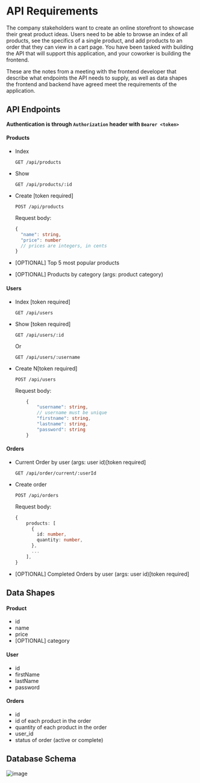 # API Requirements

The company stakeholders want to create an online storefront to showcase their great product ideas. Users need to be able to browse an index of all products, see the specifics of a single product, and add products to an order that they can view in a cart page. You have been tasked with building the API that will support this application, and your coworker is building the frontend.

These are the notes from a meeting with the frontend developer that describe what endpoints the API needs to supply, as well as data shapes the frontend and backend have agreed meet the requirements of the application.

## API Endpoints

**Authentication is through `Authorization` header with `Bearer <token>`**

#### Products

- Index

  `GET /api/products`

- Show

  `GET /api/products/:id`

- Create [token required]

  `POST /api/products`

  Request body:

  ```typescript
  {
    "name": string,
    "price": number
    // prices are integers, in cents
  }
  ```

- [OPTIONAL] Top 5 most popular products
- [OPTIONAL] Products by category (args: product category)

#### Users

- Index [token required]

  `GET /api/users`

- Show [token required]

  `GET /api/users/:id`

  Or

  `GET /api/users/:username`

- Create N[token required]

  `POST /api/users`

  Request body:

  ```typescript
      {
          "username": string,
          // username must be unique
          "firstname": string,
          "lastname": string,
          "password": string
      }
  ```

#### Orders

- Current Order by user (args: user id)[token required]

  `GET /api/order/current/:userId`

- Create order

  `POST /api/orders`

  Request body:

  ```typescript
  {
      products: [
        {
          id: number,
          quantity: number,
        },
        ...
      ],
  }
  ```

- [OPTIONAL] Completed Orders by user (args: user id)[token required]

## Data Shapes

#### Product

- id
- name
- price
- [OPTIONAL] category

#### User

- id
- firstName
- lastName
- password

#### Orders

- id
- id of each product in the order
- quantity of each product in the order
- user_id
- status of order (active or complete)

## Database Schema

![image](https://user-images.githubusercontent.com/3685582/146075851-c28d8710-c8bc-4fb7-a597-889a09b620b2.png)
